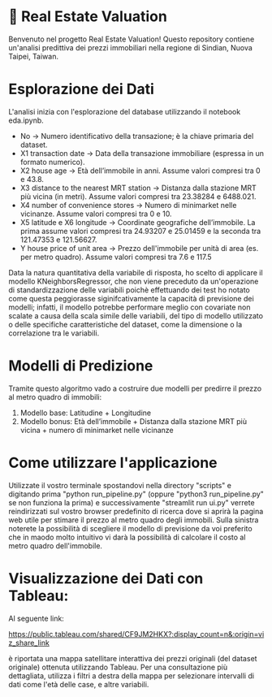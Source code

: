 # 🏡 Real Estate Valuation
Benvenuto nel progetto Real Estate Valuation!
Questo repository contiene un'analisi predittiva dei prezzi immobiliari nella regione di Sindian, Nuova Taipei, Taiwan.

# Esplorazione dei Dati
L'analisi inizia con l'esplorazione del database utilizzando il notebook eda.ipynb.
-   No → Numero identificativo della transazione; è la chiave primaria del dataset.
-   X1 transaction date → Data della transazione immobiliare (espressa in un formato numerico).
-   X2 house age → Età dell’immobile in anni. Assume valori compresi tra 0 e 43.8.
-   X3 distance to the nearest MRT station → Distanza dalla stazione MRT più vicina (in metri). Assume valori compresi tra 23.38284 e 6488.021.
-   X4 number of convenience stores → Numero di minimarket nelle vicinanze. Assume valori compresi tra 0 e 10.
-   X5 latitude e X6 longitude → Coordinate geografiche dell’immobile. La prima assume valori compresi tra 24.93207 e 25.01459 e la seconda tra 121.47353 e 121.56627.
-   Y house price of unit area → Prezzo dell'immobile per unità di area (es. per metro quadro). Assume valori compresi tra 7.6 e 117.5

Data la natura quantitativa della variabile di risposta, ho scelto di applicare il modello KNeighborsRegressor, che non viene preceduto da un'operazione di standardizzazione delle variabili poichè effettuando dei test ho notato come questa peggiorasse siginifcativamente la capacità di previsione dei modelli; infatti, il modello potrebbe performare meglio con covariate non scalate a causa della scala simile delle variabili, del tipo di modello utilizzato o delle specifiche caratteristiche del dataset, come la dimensione o la correlazione tra le variabili.

# Modelli di Predizione
Tramite questo algoritmo vado a costruire due modelli per predirre il prezzo al metro quadro di immobili:
1) Modello base: Latitudine + Longitudine
2) Modello bonus: Età dell’immobile + Distanza dalla stazione MRT più vicina + numero di minimarket nelle vicinanze

# Come utilizzare l'applicazione
Utilizzate il vostro terminale spostandovi nella directory "scripts" e digitando prima "python run_pipeline.py" (oppure "python3 run_pipeline.py" se non funziona la prima) e successivamente "streamlit run ui.py" verrete reindirizzati sul vostro browser predefinito di ricerca dove si aprirà la pagina web utile per stimare il prezzo al metro quadro degli immobili.
Sulla sinistra noterete la possibilità di scegliere il modello di previsione da voi preferito che in maodo molto intuitivo vi darà la possibilità di calcolare il costo al metro quadro dell'immobile.

#  Visualizzazione dei Dati con Tableau:
Al seguente link:

https://public.tableau.com/shared/CF9JM2HKX?:display_count=n&:origin=viz_share_link

è riportata una mappa satellitare interattiva dei prezzi originali (del dataset originale) ottenuta utilizzando Tableau.
Per una consultazione più dettagliata, utilizza i filtri a destra della mappa per selezionare intervalli di dati come l'età delle case, e altre variabili.



